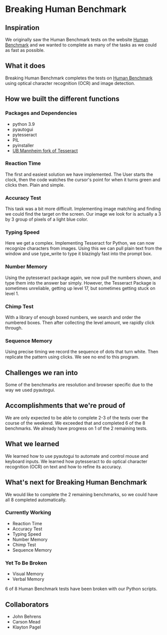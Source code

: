 # Breaking Human Benchmark
## Inspiration
We originally saw the Human Benchmark tests on the website [Human Benchmark](https://humanbenchmark.com/) and we wanted to complete as many of the tasks as we could as fast as possible.  

## What it does
Breaking Human Benchmark completes the tests on [Human Benchmark](https://humanbenchmark.com/) using optical character recognition (OCR) and image detection.

## How we built the different functions
### Packages and Dependencies
- python 3.9
- pyautogui
- pytesseract
- PIL
- pyinstaller
- [UB Mannheim fork of Tesseract](https://github.com/UB-Mannheim/tesseract)


### Reaction Time
The first and easiest solution we have implemented.  The User starts the clock, then the code watches the cursor's point for when it turns green and clicks then. Plain and simple.

### Accuracy Test
This task was a bit more difficult. Implementing image matching and finding we could find the target on the screen.  Our image we look for is actually a 3 by 3 group of pixels of a light blue color.

### Typing Speed
Here we get a complex.  Implementing Tesseract for Python, we can now recognize characters from images.  Using this we can pull plain text from the window and use type_write to type it blazingly fast into the prompt box.

### Number Memory
Using the pytesseract package again, we now pull the numbers shown, and type them into the answer bar simply.  However, the Tesseract Package is sometimes unreliable, getting up level 17, but sometimes getting stuck on level 1.

### Chimp Test
With a library of enough boxed numbers, we search and order the numbered boxes.  Then after collecting the level amount, we rapidly click through.

### Sequence Memory
Using precise timing we record the sequence of dots that turn white. Then replicate the pattern using clicks.  We see no end to this program.

## Challenges we ran into
Some of the benchmarks are resolution and browser specific due to the way we used pyautogui.

## Accomplishments that we're proud of
We are only expected to be able to complete 2-3 of the tests over the course of the weekend.  We exceeded that and completed 6 of the 8 benchmarks. We already have progress on 1 of the 2 remaining tests.

## What we learned
We learned how to use pyautogui to automate and control mouse and keyboard inputs.  We learned how pytesseract to do optical character recognition (OCR) on text and how to refine its accuracy.

## What's next for Breaking Human Benchmark
We would like to complete the 2 remaining benchmarks, so we could have all 8 completed automatically.

### Currently Working
- Reaction Time
- Accuracy Test
- Typing Speed
- Number Memory
- Chimp Test
- Sequence Memory

### Yet To Be Broken
- Visual Memory
- Verbal Memory

6 of 8 Human Benchmark tests have been broken with our Python scripts.

## Collaborators
- John Behrens
- Carson Mead
- Klayton Pagel
